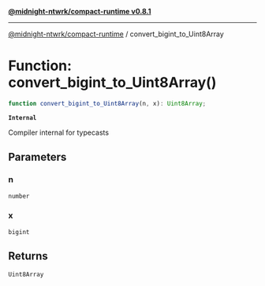 [**@midnight-ntwrk/compact-runtime v0.8.1**](../README.md)

***

[@midnight-ntwrk/compact-runtime](../globals.md) / convert\_bigint\_to\_Uint8Array

# Function: convert\_bigint\_to\_Uint8Array()

```ts
function convert_bigint_to_Uint8Array(n, x): Uint8Array;
```

**`Internal`**

Compiler internal for typecasts

## Parameters

### n

`number`

### x

`bigint`

## Returns

`Uint8Array`
